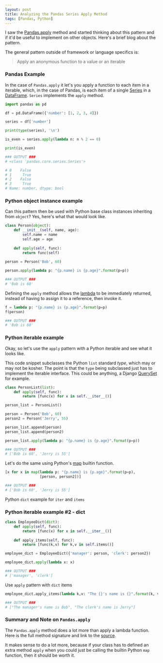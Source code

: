```yaml
---
layout: post
title: Analyzing the Pandas Series Apply Method
tags: [Pandas, Python]
---
```


I saw the [Pandas.apply](https://pandas.pydata.org/pandas-docs/stable/generated/pandas.DataFrame.apply.html) method and started thinking about this pattern and if it'd be useful to implement on other objects. Here's a brief blog about the pattern.

The general pattern outside of framework or language specifics is:
> Apply an anonymous function to a value or an iterable

### Pandas Example

In the case of `Pandas.apply` it let's you apply a function to each item in a iterable, which, in the case of Pandas, is each item of a single [Series](https://pandas.pydata.org/pandas-docs/stable/generated/pandas.Series.html) in a [DataFrame](https://pandas.pydata.org/pandas-docs/stable/generated/pandas.DataFrame.html). `Series` implements the `apply` method.

```python
import pandas as pd

df = pd.DataFrame({'number': [1, 2, 3, 4]})

series = df['number']

print(type(series), '\n')

is_even = series.apply(lambda n: n % 2 == 0)

print(is_even)

### OUTPUT ###
# <class 'pandas.core.series.Series'>

# 0    False
# 1     True
# 2    False
# 3     True
# Name: number, dtype: bool
```

### Python object instance example

Can this pattern then be used with Python base class instances inheriting from `object`? Yes, here's what that would look like.

```python
class Person(object):
    def __init__(self, name, age):
        self.name = name
        self.age = age
        
    def apply(self, func):
        return func(self)
    
person = Person('Bob', 60)

person.apply(lambda p: "{p.name} is {p.age}".format(p=p))

### OUTPUT ###
# 'Bob is 60'
```

Defining the `apply` method allows the [lambda](https://docs.python.org/3/reference/expressions.html#lambda) to be immediately returned, instead of having to assign it to a reference, then invoke it.

```python
f = lambda p: "{p.name} is {p.age}".format(p=p)
f(person)

### OUTPUT ###
# 'Bob is 60'
```

### Python iterable example

Okay, so let's use the `apply` pattern with a Python iterable and see what it looks like.

This code snippet subclasses the Python `list` standard *type*, which may or may not be kosher. The point is that the `type` being subclassed just has to implement the iterable interface. This could be anything, a Django [QuerySet](https://docs.djangoproject.com/en/2.0/ref/models/querysets/) for example.

```python
class PersonList(list):
    def apply(self, func):
        return [func(x) for x in self.__iter__()]

person_list = PersonList()

person = Person('Bob', 60)
person2 = Person('Jerry', 55)

person_list.append(person)
person_list.append(person2)

person_list.apply(lambda p: "{p.name} is {p.age}".format(p=p))

### OUTPUT ###
# ['Bob is 60', 'Jerry is 55']
```

Let's do the same using Python's [map](https://docs.python.org/3/library/functions.html#map) builtin function.

```python
[x for x in map(lambda p: "{p.name} is {p.age}".format(p=p),
                [person, person2])]

### OUTPUT ###
# ['Bob is 60', 'Jerry is 55']
```

Python `dict` example for `iter` and `items`

### Python iterable example #2 - dict

```python
class EmployeeDict(dict):
    def apply(self, func):
        return [func(x) for x in self.__iter__()]
    
    def apply_items(self, func):
        return [func(k,v) for k,v in self.items()]

employee_dict = EmployeeDict({'manager': person, 'clerk': person2})

employee_dict.apply(lambda x: x)

### OUTPUT ###
# ['manager', 'clerk']
```

Use `apply` pattern with `dict` items

```python
employee_dict.apply_items(lambda k,v: "The {}'s name is {}".format(k, v.name))

### OUTPUT ###
# ["The manager's name is Bob", "The clerk's name is Jerry"]
```

### Summary and Note on `Pandas.apply`

The `Pandas.apply` method does a lot more than apply a lambda function. Here is the full method signature and link to the [source](https://github.com/pandas-dev/pandas/blob/master/pandas/core/series.py#L2407).

It makes sense to do a lot more, because if your class has to defined an extra method `apply` when you could just be calling the builtin Python `map` function, then it should be worth it.